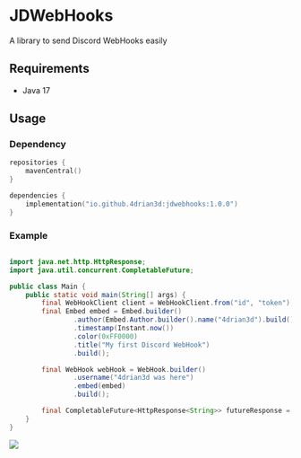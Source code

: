 # JDWebHooks

A library to send Discord WebHooks easily

## Requirements
- Java 17

## Usage

### Dependency
```kotlin
repositories {
    mavenCentral()
}

dependencies {
    implementation("io.github.4drian3d:jdwebhooks:1.0.0")
}
```

### Example

```java

import java.net.http.HttpResponse;
import java.util.concurrent.CompletableFuture;

public class Main {
    public static void main(String[] args) {
        final WebHookClient client = WebHookClient.from("id", "token");
        final Embed embed = Embed.builder()
                .author(Embed.Author.builder().name("4drian3d").build())
                .timestamp(Instant.now())
                .color(0xFF0000)
                .title("My first Discord WebHook")
                .build();

        final WebHook webHook = WebHook.builder()
                .username("4drian3d was here")
                .embed(embed)
                .build();

        final CompletableFuture<HttpResponse<String>> futureResponse = client.sendWebHook(webHook);
    }
}

```

![](https://github.com/4drian3d/JDWebHooks/assets/68704415/e0950431-24c6-42b7-9f3b-302a7e7be8ef)
